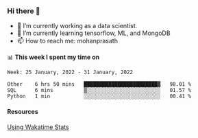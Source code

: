 ### Hi there 👋

- 🔭 I’m currently working as a data scientist.
- 🌱 I’m currently learning tensorflow, ML, and MongoDB
- 📫 How to reach me: mohanprasath

📊 **This week I spent my time on**
<!--START_SECTION:waka-->
```text
Week: 25 January, 2022 - 31 January, 2022

Other    6 hrs 50 mins   ████████████████████████▓   98.01 % 
SQL      6 mins          ▒░░░░░░░░░░░░░░░░░░░░░░░░   01.57 % 
Python   1 min           ░░░░░░░░░░░░░░░░░░░░░░░░░   00.41 % 
```
<!--END_SECTION:waka-->

#### Resources
[Using Wakatime Stats](https://github.com/marketplace/actions/waka-readme)
